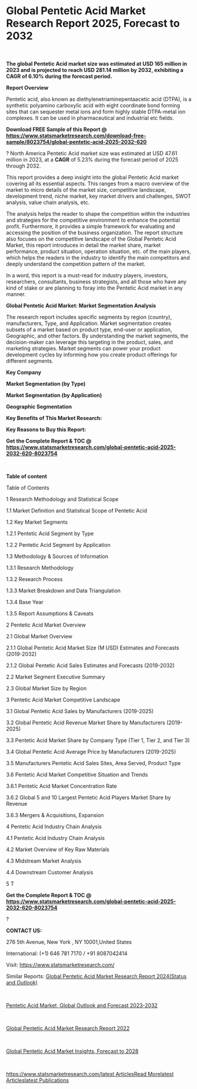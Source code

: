 <h1>Global Pentetic Acid Market Research Report 2025, Forecast to 2032</h1><br/><p><strong>The global Pentetic Acid market size was estimated at USD 165 million in 2023 and is projected to reach USD 281.14 million by 2032, exhibiting a <strong>CAGR</strong> of 6.10% during the forecast period.</strong></p>
 
 
 
 <p><strong>Report Overview</strong></p>
 
 
 
 <p>Pentetic acid, also known as diethylenetriaminepentaacetic acid (DTPA), is a synthetic polyamino carboxylic acid with eight coordinate bond forming sites that can sequester metal ions and form highly stable DTPA-metal ion complexes. It can be used in pharmaceutical and industrial etc fields.</p>
 
 
 
 <p><strong>Download FREE Sample of this Report @ <a href="https://www.statsmarketresearch.com/download-free-sample/8023754/global-pentetic-acid-2025-2032-620">https://www.statsmarketresearch.com/download-free-sample/8023754/global-pentetic-acid-2025-2032-620</a></strong></p>
 
 
 
 <p>? North America Pentetic Acid market size was estimated at USD 47.61 million in 2023, at a <strong>CAGR</strong> of 5.23% during the forecast period of 2025 through 2032.</p>
 
 
 
 <p>This report provides a deep insight into the global Pentetic Acid market covering all its essential aspects. This ranges from a macro overview of the market to micro details of the market size, competitive landscape, development trend, niche market, key market drivers and challenges, SWOT analysis, value chain analysis, etc.</p>
 
 
 
 <p>The analysis helps the reader to shape the competition within the industries and strategies for the competitive environment to enhance the potential profit. Furthermore, it provides a simple framework for evaluating and accessing the position of the business organization. The report structure also focuses on the competitive landscape of the Global Pentetic Acid Market, this report introduces in detail the market share, market performance, product situation, operation situation, etc. of the main players, which helps the readers in the industry to identify the main competitors and deeply understand the competition pattern of the market.</p>
 
 
 
 <p>In a word, this report is a must-read for industry players, investors, researchers, consultants, business strategists, and all those who have any kind of stake or are planning to foray into the Pentetic Acid market in any manner.</p>
 
 
 
 <p><strong>Global Pentetic Acid Market: Market Segmentation Analysis</strong></p>
 
 
 
 <p>The research report includes specific segments by region (country), manufacturers, Type, and Application. Market segmentation creates subsets of a market based on product type, end-user or application, Geographic, and other factors. By understanding the market segments, the decision-maker can leverage this targeting in the product, sales, and marketing strategies. Market segments can power your product development cycles by informing how you create product offerings for different segments.</p>
 
 
 
 <p><strong>Key Company</strong></p>
 
 
 
 <p><strong>Market Segmentation (by Type)</strong></p>
 
 
 
 <p><strong>Market Segmentation (<strong>by Application</strong>)</strong></p>
 
 
 
 <p><strong>Geographic Segmentation</strong></p>
 
 
 
 <p><strong>Key Benefits of This Market Research:</strong></p>
 
 
 
 <p><strong>Key <strong>Reasons to Buy</strong> this Report:</strong></p>
 
 
 
 <div><b>Get the Complete Report & TOC @ <a href="https://www.statsmarketresearch.com/global-pentetic-acid-2025-2032-620-8023754">https://www.statsmarketresearch.com/global-pentetic-acid-2025-2032-620-8023754</a></b></div>
 
 
 
 <p><br />
 
 <b>Table of content</b></p>
 
 
 
 <p>Table of Contents<br />
 
 1 Research Methodology and Statistical Scope<br />
 
 1.1 Market Definition and Statistical Scope of Pentetic Acid<br />
 
 1.2 Key Market Segments<br />
 
 1.2.1 Pentetic Acid Segment by Type<br />
 
 1.2.2 Pentetic Acid Segment by Application<br />
 
 1.3 Methodology & Sources of Information<br />
 
 1.3.1 Research Methodology<br />
 
 1.3.2 Research Process<br />
 
 1.3.3 Market Breakdown and Data Triangulation<br />
 
 1.3.4 Base Year<br />
 
 1.3.5 Report Assumptions & Caveats<br />
 
 2 Pentetic Acid Market Overview<br />
 
 2.1 Global Market Overview<br />
 
 2.1.1 Global Pentetic Acid Market Size (M USD) Estimates and Forecasts (2019-2032)<br />
 
 2.1.2 Global Pentetic Acid Sales Estimates and Forecasts (2019-2032)<br />
 
 2.2 Market Segment Executive Summary<br />
 
 2.3 Global Market Size by Region<br />
 
 3 Pentetic Acid Market Competitive Landscape<br />
 
 3.1 Global Pentetic Acid Sales by Manufacturers (2019-2025)<br />
 
 3.2 Global Pentetic Acid Revenue Market Share by Manufacturers (2019-2025)<br />
 
 3.3 Pentetic Acid Market Share by Company Type (Tier 1, Tier 2, and Tier 3)<br />
 
 3.4 Global Pentetic Acid Average Price by Manufacturers (2019-2025)<br />
 
 3.5 Manufacturers Pentetic Acid Sales Sites, Area Served, Product Type<br />
 
 3.6 Pentetic Acid Market Competitive Situation and Trends<br />
 
 3.6.1 Pentetic Acid Market Concentration Rate<br />
 
 3.6.2 Global 5 and 10 Largest Pentetic Acid Players Market Share by Revenue<br />
 
 3.6.3 Mergers & Acquisitions, Expansion<br />
 
 4 Pentetic Acid Industry Chain Analysis<br />
 
 4.1 Pentetic Acid Industry Chain Analysis<br />
 
 4.2 Market Overview of Key Raw Materials<br />
 
 4.3 Midstream Market Analysis<br />
 
 4.4 Downstream Customer Analysis<br />
 
 5 T</p>
 
 
 
 <div><b>Get the Complete Report & TOC @ <a href="https://www.statsmarketresearch.com/global-pentetic-acid-2025-2032-620-8023754">https://www.statsmarketresearch.com/global-pentetic-acid-2025-2032-620-8023754</a></b></div>
 
 
 
 <p>? </p>
 
 
 
 <p><b>CONTACT US:</b><br />
 
 276 5th Avenue, New York , NY 10001,United States<br />
 
 International: (+1) 646 781 7170 / +91 8087042414<br />
 
 Visit: <a href="https://www.statsmarketresearch.com/">https://www.statsmarketresearch.com/</a><br />
 
 Similar Reports: <a href="https://www.statsmarketresearch.com/global-pentetic-acid-2025-2032-620-8023754">Global Pentetic Acid Market Research Report 2024(Status and Outlook)</a><br />
 
 <br />
 
 <a href="https://www.statsmarketresearch.com/global-pentetic-acid-2025-2032-620-8023754">Pentetic Acid Market, Global Outlook and Forecast 2023-2032</a><br />
 
 <br />
 
 <a href="https://www.statsmarketresearch.com/global-pentetic-acid-2025-2032-620-8023754">Global Pentetic Acid Market Research Report 2022</a><br />
 
 <br />
 
 <a href="https://www.statsmarketresearch.com/global-pentetic-acid-2025-2032-620-8023754">Global Pentetic Acid Market Insights, Forecast to 2028</a><br />
 
 <br />
 
 <a href="https://gyeongbokgung.com">https://www.statsmarketresearch.com/</a><a href="https://hallyeomaritime.com">latest Articles</a><a href="https://jingwansa.com">Read More</a><a href="https://nguoiviet.jp/">latest Articles</a><a href="https://www.intelmarketresearch.com/">latest Publications</a></p>